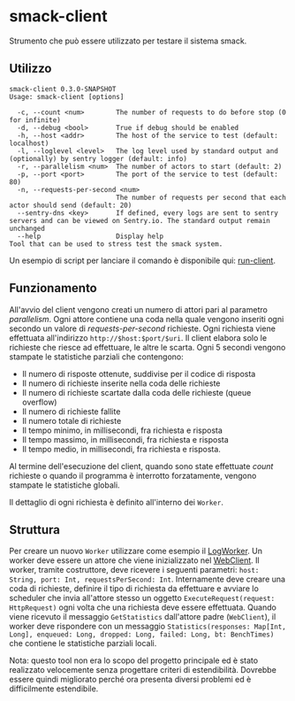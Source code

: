 # smack-client
Strumento che può essere utilizzato per testare il sistema smack.

## Utilizzo
```
smack-client 0.3.0-SNAPSHOT
Usage: smack-client [options]

  -c, --count <num>        The number of requests to do before stop (0 for infinite)
  -d, --debug <bool>       True if debug should be enabled
  -h, --host <addr>        The host of the service to test (default: localhost)
  -l, --loglevel <level>   The log level used by standard output and (optionally) by sentry logger (default: info)
  -r, --parallelism <num>  The number of actors to start (default: 2)
  -p, --port <port>        The port of the service to test (default: 80)
  -n, --requests-per-second <num>
                           The number of requests per second that each actor should send (default: 20)
  --sentry-dns <key>       If defined, every logs are sent to sentry servers and can be viewed on Sentry.io. The standard output remain unchanged
  --help                   Display help
Tool that can be used to stress test the smack system.
```

Un esempio di script per lanciare il comando è disponibile qui: [run-client](/scripts/run-client).

## Funzionamento
All'avvio del client vengono creati un numero di attori pari al parametro _parallelism_.
Ogni attore contiene una coda nella quale vengono inseriti ogni secondo un valore di _requests-per-second_ richieste.
Ogni richiesta viene effettuata all'indirizzo `http://$host:$port/$uri`. Il client elabora solo le richieste che riesce ad effettuare, le altre le scarta.
Ogni 5 secondi vengono stampate le statistiche parziali che contengono:
* Il numero di risposte ottenute, suddivise per il codice di risposta
* Il numero di richieste inserite nella coda delle richieste
* Il numero di richieste scartate dalla coda delle richieste (queue overflow)
* Il numero di richieste fallite
* Il numero totale di richieste
* Il tempo minimo, in millisecondi, fra richiesta e risposta
* Il tempo massimo, in millisecondi, fra richiesta e risposta
* Il tempo medio, in millisecondi, fra richiesta e risposta.

Al termine dell'esecuzione del client, quando sono state effettuate _count_ richieste o quando il programma è interrotto forzatamente,
vengono stampate le statistiche globali.

Il dettaglio di ogni richiesta è definito all'interno dei `Worker`.

## Struttura
Per creare un nuovo `Worker` utilizzare come esempio il [LogWorker](/client/src/main/scala/smack/client/LogWorker.scala).
Un worker deve essere un attore che viene inizializzato nel [WebClient](/client/src/main/scala/smack/client/WebClient.scala).
Il worker, tramite costruttore, deve ricevere i seguenti parametri: `host: String, port: Int, requestsPerSecond: Int`.
Internamente deve creare una coda di richieste, definire il tipo di richiesta da effettuare
e avviare lo scheduler che invia all'attore stesso un oggetto `ExecuteRequest(request: HttpRequest)` ogni volta che una richiesta deve essere effettuata.
Quando viene ricevuto il messaggio `GetStatistics` dall'attore padre (`WebClient`), il worker deve rispondere con un messaggio
`Statistics(responses: Map[Int, Long], enqueued: Long, dropped: Long, failed: Long, bt: BenchTimes)` che contiene le statistiche parziali locali.

Nota: questo tool non era lo scopo del progetto principale ed è stato realizzato velocemente senza progettare criteri di estendibilità.
Dovrebbe essere quindi migliorato perché ora presenta diversi problemi ed è difficilmente estendibile.
